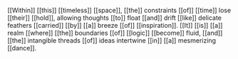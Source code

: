 [[Within]] [[this]] [[timeless]] [[space]], [[the]] constraints [[of]] [[time]] lose [[their]] [[hold]], allowing thoughts [[to]] float [[and]] drift [[like]] delicate feathers [[carried]] [[by]] [[a]] breeze [[of]] [[inspiration]]. [[It]] [[is]] [[a]] realm [[where]] [[the]] boundaries [[of]] [[logic]] [[become]] fluid, [[and]] [[the]] intangible threads [[of]] ideas intertwine [[in]] [[a]] mesmerizing [[dance]].